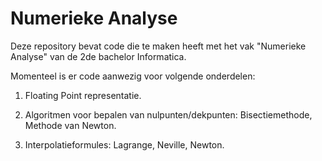 # Numerieke Analyse

Deze repository bevat code die te maken heeft met het vak "Numerieke Analyse" van de 2de bachelor Informatica.

Momenteel is er code aanwezig voor volgende onderdelen:

1. Floating Point representatie.

2. Algoritmen voor bepalen van nulpunten/dekpunten: Bisectiemethode, Methode van Newton.

3. Interpolatieformules: Lagrange, Neville, Newton.
